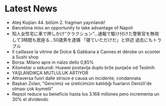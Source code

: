 # Latest News
-  Ateş Kuşları 44. bölüm 2. fragman yayınlandı!
-  Barcelona miss an opportunity to take advantage of Napoli
-  知人女性宅に車で押しかけ”クラクション”…通報で駆け付けた警察官を無視して3時間も居座る…50歳男を逮捕 「寝ていただけだ」と供述 過去にもトラブル
-  Il caillasse la vitrine de Dolce & Gabbana à Cannes et dérobe un scooter à Sushi shop
-  Borsa: Milano apre in rialzo dello 0,85%
-  Kilometar u sekundi: Huawei postavlja duplo brže punjače od Teslinih
-  YAŞLANDIKÇA MUTLULUK ARTIYOR
-  Attraversa fuori dalle strisce e causa un incidente, condannata
-  Başkan Zolan, "Gencimiz ve üreticimizin katıldığı fuarların Denizli'de olması çok kıymetli"
-  Repsol reduce su beneficio hasta los 3.168 millones pero incrementa un 30% el dividendo
